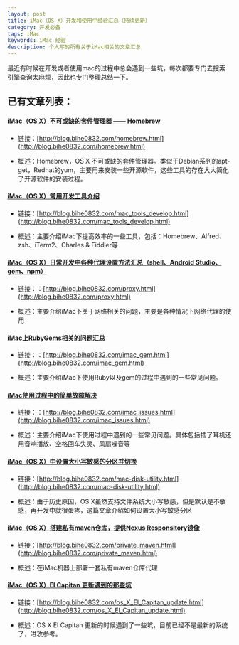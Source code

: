 ```yaml
---
layout: post
title: iMac（OS X）开发和使用中经验汇总（持续更新）
category: 开发必备
tags: iMac
keywords: iMac 经验 
description: 个人写的所有关于iMac相关的文章汇总
---
```


最近有时候在开发或者使用mac的过程中总会遇到一些坑，每次都要专门去搜索引擎查询太麻烦，因此也专门整理总结一下。

## 已有文章列表：

#### [iMac（OS X）不可或缺的套件管理器 —— Homebrew](http://blog.bihe0832.com/homebrew.html)

- 链接：[http://blog.bihe0832.com/homebrew.html](http://blog.bihe0832.com/homebrew.html)

- 概述：Homebrew，OS X 不可或缺的套件管理器。类似于Debian系列的apt-get，Redhat的yum，主要用来安装一些开源软件，这些工具的存在大大简化了开源软件的安装过程。

#### [iMac（OS X）常用开发工具介绍](http://blog.bihe0832.com/mac_tools_develop.html)

- 链接：[http://blog.bihe0832.com/mac_tools_develop.html](http://blog.bihe0832.com/mac_tools_develop.html)

- 概述：主要介绍iMac下提高效率的一些工具，包括：Homebrew、Alfred、zsh、iTerm2、Charles & Fiddler等

#### [iMac（OS X）日常开发中各种代理设置方法汇总（shell、Android Studio、gem、npm）](http://blog.bihe0832.com/proxy.html)

- 链接：：[http://blog.bihe0832.com/proxy.html](http://blog.bihe0832.com/proxy.html)

- 概述：主要介绍iMac下关于网络相关的问题，主要是各种情况下网络代理的使用

#### [iMac上RubyGems相关的问题汇总](http://blog.bihe0832.com/imac_gem.html)

- 链接：：[http://blog.bihe0832.com/imac_gem.html](http://blog.bihe0832.com/imac_gem.html)

- 概述：主要介绍iMac下使用Ruby以及gem的过程中遇到的一些常见问题。

#### [iMac使用过程中的简单故障解决](http://blog.bihe0832.com/imac_issues.html)

- 链接：：[http://blog.bihe0832.com/imac_issues.html](http://blog.bihe0832.com/imac_issues.html)

- 概述：主要介绍iMac下使用过程中遇到的一些常见问题。具体包括插了耳机还用音响播放、空格回车失灵、风扇噪音等

#### [iMac（OS X）中设置大小写敏感的分区并切换](http://blog.bihe0832.com/mac-disk-utility.html)

- 链接：[http://blog.bihe0832.com/mac-disk-utility.html](http://blog.bihe0832.com/mac-disk-utility.html)

- 概述：由于历史原因，OS X虽然支持文件系统大小写敏感，但是默认是不敏感，再开发中就很蛋疼，这篇文章介绍如何设置大小写敏感分区

#### [iMac（OS X）搭建私有maven仓库，提供Nexus Responsitory镜像](http://blog.bihe0832.com/private_maven.html)

- 链接：[http://blog.bihe0832.com/private_maven.html](http://blog.bihe0832.com/private_maven.html)

- 概述：在iMac机器上部署一套私有maven仓库代理

#### [iMac（OS X）El Capitan 更新遇到的那些坑](http://blog.bihe0832.com/os_X_El_Capitan_update.html)

- 链接：[http://blog.bihe0832.com/os_X_El_Capitan_update.html](http://blog.bihe0832.com/os_X_El_Capitan_update.html)
	
- 概述：OS X El Capitan 更新的时候遇到了一些坑，目前已经不是最新的系统了，进攻参考。

